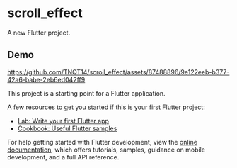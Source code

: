 # scroll_effect

A new Flutter project.

## Demo

https://github.com/TNQT14/scroll_effect/assets/87488896/9e122eeb-b377-42a6-babe-2eb6ed042ff9

This project is a starting point for a Flutter application.

A few resources to get you started if this is your first Flutter project:

- [Lab: Write your first Flutter app](https://docs.flutter.dev/get-started/codelab)
- [Cookbook: Useful Flutter samples](https://docs.flutter.dev/cookbook)

For help getting started with Flutter development, view the
[online documentation](https://docs.flutter.dev/), which offers tutorials,
samples, guidance on mobile development, and a full API reference.
